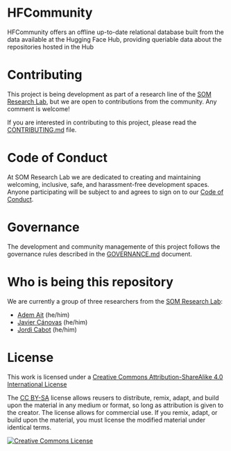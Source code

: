 # HFCommunity

HFCommunity offers an offline up-to-date relational database built from the data available at the Hugging Face Hub, providing queriable data about the repositories hosted in the Hub

# Contributing

This project is being development as part of a research line of the [SOM Research Lab](https://som-research.github.io/), but we are open to contributions from the community. Any comment is welcome!

If you are interested in contributing to this project, please read the [CONTRIBUTING.md](CONTRIBUTING.md) file.

# Code of Conduct

At SOM Research Lab we are dedicated to creating and maintaining welcoming, inclusive, safe, and harassment-free development spaces. Anyone participating will be subject to and agrees to sign on to our [Code of Conduct](CODE_OF_CONDUCT.md).

# Governance

The development and community managemente of this project follows the governance rules described in the [GOVERNANCE.md](GOVERNANCE.md) document.

# Who is being this repository

We are currently a group of three researchers from the [SOM Research Lab](https://som-research.github.io/):

* [Adem Ait](https://github.com/ademait/) (he/him)
* [Javier Cánovas](https://github.com/jlcanovas/) (he/him)
* [Jordi Cabot](https://github.com/jcabot/) (he/him)

# License


This work is licensed under a <a rel="license" href="http://creativecommons.org/licenses/by-sa/4.0/">Creative Commons Attribution-ShareAlike 4.0 International License</a>

The [CC BY-SA](https://creativecommons.org/licenses/by-sa/4.0/) license allows reusers to distribute, remix, adapt, and build upon the material in any medium or format, so long as attribution is given to the creator. The license allows for commercial use. If you remix, adapt, or build upon the material, you must license the modified material under identical terms.

<a rel="license" href="http://creativecommons.org/licenses/by-sa/4.0/"><img alt="Creative Commons License" style="border-width:0" src="https://i.creativecommons.org/l/by-sa/4.0/88x31.png" /></a>

